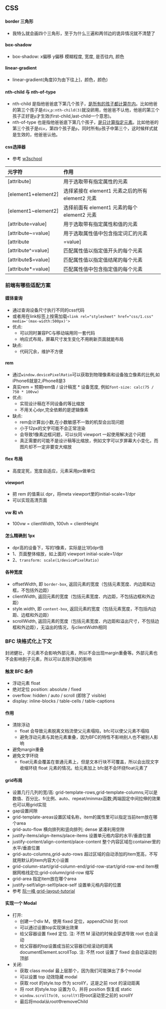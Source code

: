 ## CSS

#### border 三角形
- 我特么就会画四个三角形，至于为什么三遍和两邻边的诡异情况就不清楚了

#### box-shadow
- box-shadow: x偏移 y偏移 模糊程度, 宽度, 是否往内, 颜色

#### linear-gradient
- linear-gradient(角度[0为由下往上]，颜色，颜色)

#### nth-child 与 nth-of-type
- nth-child 是指他爸爸底下第几个孩子，<u>是所有的孩子都计算在内</u>。比如他爸的第三个孩子是`div`,`p:nth-child(3)`就没卵用，他爸爸不认他，他爸的第三个孩子正好是`p`才生效(first-child,last-child一个意思)。
- nth-of-type 也是指他爸爸底下第几个孩子，<u>是只计算指定元素</u>。比如他爸的第三个孩子是`div`，第四个孩子是`p`，同时所有`p`孩子中第三个，这时候样式就是生效的，他爸爸认他。

#### css选择器
- 参考 [w3school](https://www.w3school.com.cn/cssref/css_selectors.ASP)

| 元字符 | 作用 |
| :------| :------ |
| [attribute] | 用于选取带有指定属性的元素 |
| [element1+element2] | 选择紧接在 element1 元素之后的所有 element2 元素 |
| [element1~element2] | 选择前面有 element1 元素的每个 element2 元素 |
| [attribute=value] | 用于选取带有指定属性和值的元素 |
| [attribute~=value] | 用于选取属性值中包含指定词汇的元素 |
| [attribute|=value] | 用于选取带有以指定值开头的属性值的元素，该值必须是整个单词 |
| [attribute^=value] | 匹配属性值以指定值开头的每个元素 |
| [attribute$=value] | 匹配属性值以指定值结尾的每个元素 |
| [attribute*=value] | 匹配属性值中包含指定值的每个元素 |

### 前端有哪些适配方案

#### 媒体查询
- 通过查询设备尺寸执行不同的css代码
- 或者用在link标签上按需加载`<link rel="stylesheet" href="css/1.css" media='(max-width:500px)'>`
- 优点:
  - 可以同时兼容PC与移动端用同一套代码
  - 响应式布局，屏幕尺寸发生变化不用刷新页面就能布局
- 缺点:
  - 代码冗余，维护不方便

#### rem
- 通过`window.devicePixelRatio`可以获取到物理像素和设备独立像素的比例,如iPhone6就是2,iPhone8是3
- 真实rem = 预期rem值 / 设计稿宽 * 设备宽度, 例如`font-size: calc(75 / 750 * 100vw)`
- 优点:
  - 实现设计稿在不同设备的等比缩放
  - 不用关心dpr,完全依赖的是逻辑像素
- 缺点:
  - rem会计算出小数,在小数敏感不一致的机型会出现问题
  - 小于12px的文字可能不会正常渲染
  - 会导致1像素边框问题，可以伙同 viewport 一起使用解决这个问题
  - 真正需要的可能不是设计稿等比缩放，例如文字可以岁屏幕大小变化，而图片却不一定非要变大缩放

#### flex 布局
- 高度定死，宽度自适应，元素采用px做单位

#### viewport
- 把 rem 的值乘以 dpr，将meta viewport里的initial-scale=1/dpr
- 可以实现高清页面

#### vw 和 vh
- 100vw = clientWidth, 100vh = clientHeight

#### 怎么精确到 1px
- dpr高的设备下，写的1像素，实际是比1的dpr倍
- 1、页面整体缩放，如上面的 viewport initial-scale=1/dpr
- 2、`transform: scale(1/devicePixelRatio)`

#### 各种宽度
- offsetWidth, 即 `border-box`, 返回元素的宽度（包括元素宽度、内边距和边框，不包括外边距）
- clientWidth, 返回元素的宽度（包括元素宽度、内边距，不包括边框和外边距）
- style.width, 即 `content-box`, 返回元素的宽度（包括元素宽度，不包括内边距、边框和外边距）
- scrollWidth, 返回元素的宽度（包括元素宽度、内边距和溢出尺寸，不包括边框和外边距），无溢出的情况，与clientWidth相同

### BFC 块格式化上下文
封闭健壮，子元素不会影响外部元素，所以不会出现margin重叠等。外部元素也不会影响到子元素，所以可以去除浮动的影响

#### 触发 BFC 条件
- 浮动元素 float
- 绝对定位 position: absolute / fixed
- overflow: hidden / auto / scroll (即除了 visible)
- display: inline-blocks / table-cells / table-captions

#### 作用
- 清除浮动
  - float 会导致元素脱离文档流使父元素塌陷，bfc可以使父元素不塌陷
  - 避免浮动元素与其他元素重叠，因为BFC的特性不影响别人也不被别人影响
- 避免margin重叠
- 避免文字环绕
  - float元素会覆盖在普通元素上，但是文本行块不可覆盖，所以会出现文字收缩环绕 float 元素的情况。给元素加上 bfc就不会环绕float元素了

#### grid布局
- 设置几行几列的宽/高: grid-template-rows,grid-template-columns;可以是数值、百分比、fr比例、auto、repeat/minmax函数;两端固定中间拉伸的效果也可以用grid实现
- gap设置间隙
- grid-template-areas设置区域名称，item的属性里可以指定当前item放在哪个area
- grid-auto-flow 横向排列和竖向排列; dense 紧凑利用空隙
- justify-items/align-items/place-items 设置单元格内容的水平/垂直位置
- justify-content/align-content/place-content 整个内容区域在container里的水平/垂直位置
- grid-auto-columns,grid-auto-rows 超过区域的自动添加的item宽高，不写就用默认的item内容大小设置
- grid-column-start/grid-column-end/grid-row-start/grid-row-end item根据网格线定位;grid-column/grid-row 缩写
- grid-area 指定item放在哪个area
- justify-self/align-self/place-self 设置单元格内容的位置
- 参考 [阮一峰 grid-layout-tutorial](http://www.ruanyifeng.com/blog/2019/03/grid-layout-tutorial.html)

#### 实现一个 Modal
- 打开:
  - 创建一个div M，使用 fixed 定位，appendChild 到 root
  - 可以通过设置top实现弹出效果
  - 给父容器设置 fixed 定位. 注: 不然 M 滚动的时候会穿透导致 root 也会滚动
  - 给父容器的top设置成当前父容器已经滚动的距离 documentElement.scrollTop. 注: 不然 root 设置了 fixed 会自动滚动到顶部
- 关闭:
  - 获取 class modal 最上层那个，因为我们可能弹出了多个modal
  - 可以设置 top 动效隐藏 modal
  - 获取 root 的style.top 作为 scrollY，这是之前 root 的滚动距离
  - 将 root 的style.top 设置为 0，并将 position 恢复成 static
  - `window.scrollTo(0, scrollY)`将root滚动至之前的 scrollY
  - 最后将modal从root中removeChild